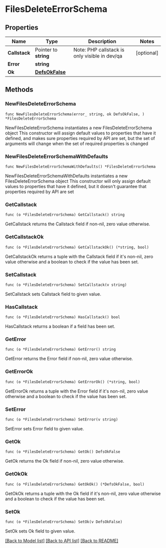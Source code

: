 # FilesDeleteErrorSchema

## Properties

Name | Type | Description | Notes
------------ | ------------- | ------------- | -------------
**Callstack** | Pointer to **string** | Note: PHP callstack is only visible in dev/qa | [optional] 
**Error** | **string** |  | 
**Ok** | [**DefsOkFalse**](DefsOkFalse.md) |  | 

## Methods

### NewFilesDeleteErrorSchema

`func NewFilesDeleteErrorSchema(error_ string, ok DefsOkFalse, ) *FilesDeleteErrorSchema`

NewFilesDeleteErrorSchema instantiates a new FilesDeleteErrorSchema object
This constructor will assign default values to properties that have it defined,
and makes sure properties required by API are set, but the set of arguments
will change when the set of required properties is changed

### NewFilesDeleteErrorSchemaWithDefaults

`func NewFilesDeleteErrorSchemaWithDefaults() *FilesDeleteErrorSchema`

NewFilesDeleteErrorSchemaWithDefaults instantiates a new FilesDeleteErrorSchema object
This constructor will only assign default values to properties that have it defined,
but it doesn't guarantee that properties required by API are set

### GetCallstack

`func (o *FilesDeleteErrorSchema) GetCallstack() string`

GetCallstack returns the Callstack field if non-nil, zero value otherwise.

### GetCallstackOk

`func (o *FilesDeleteErrorSchema) GetCallstackOk() (*string, bool)`

GetCallstackOk returns a tuple with the Callstack field if it's non-nil, zero value otherwise
and a boolean to check if the value has been set.

### SetCallstack

`func (o *FilesDeleteErrorSchema) SetCallstack(v string)`

SetCallstack sets Callstack field to given value.

### HasCallstack

`func (o *FilesDeleteErrorSchema) HasCallstack() bool`

HasCallstack returns a boolean if a field has been set.

### GetError

`func (o *FilesDeleteErrorSchema) GetError() string`

GetError returns the Error field if non-nil, zero value otherwise.

### GetErrorOk

`func (o *FilesDeleteErrorSchema) GetErrorOk() (*string, bool)`

GetErrorOk returns a tuple with the Error field if it's non-nil, zero value otherwise
and a boolean to check if the value has been set.

### SetError

`func (o *FilesDeleteErrorSchema) SetError(v string)`

SetError sets Error field to given value.


### GetOk

`func (o *FilesDeleteErrorSchema) GetOk() DefsOkFalse`

GetOk returns the Ok field if non-nil, zero value otherwise.

### GetOkOk

`func (o *FilesDeleteErrorSchema) GetOkOk() (*DefsOkFalse, bool)`

GetOkOk returns a tuple with the Ok field if it's non-nil, zero value otherwise
and a boolean to check if the value has been set.

### SetOk

`func (o *FilesDeleteErrorSchema) SetOk(v DefsOkFalse)`

SetOk sets Ok field to given value.



[[Back to Model list]](../README.md#documentation-for-models) [[Back to API list]](../README.md#documentation-for-api-endpoints) [[Back to README]](../README.md)


